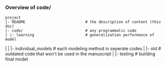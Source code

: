 ### Overview of code/

	project
	|- README                           # the description of content (this doc)
	|- code/                            # any programmatic code
	| |- learning                       # generalization performance of model
  | | |- individual_models            # each modeling method in seperate codes
	| |- old                            # outdated code that won't be used in the manuscript
  | |- testing                        # building final model



